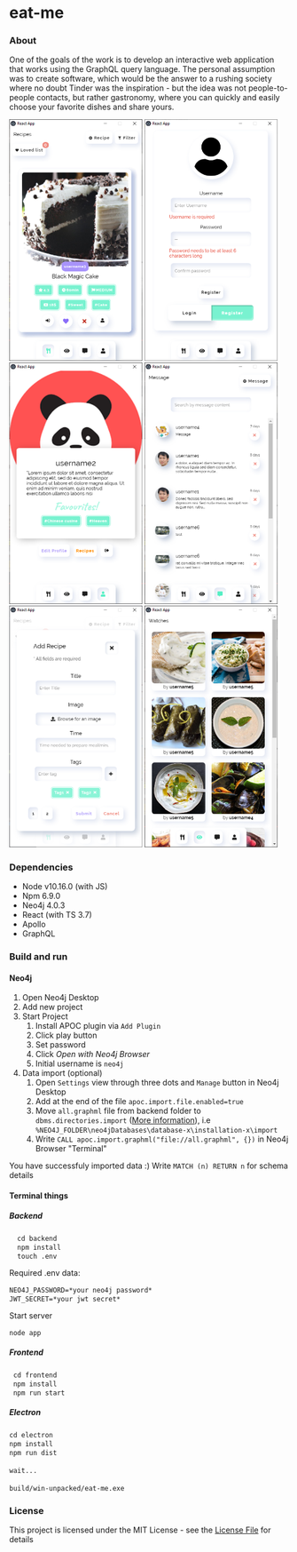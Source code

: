 # eat-me

### About
One of the goals of the work is to develop an interactive web application that works
using the GraphQL query language. The personal assumption was to create software,
which would be the answer to a rushing society where no doubt
Tinder was the inspiration - but the idea was not people-to-people contacts,
but rather gastronomy, where you can quickly and easily choose your favorite dishes and share yours.

<div>
<img src="demo/recipes.PNG" alt="recipes" width="240"/>
<img src="demo/register.PNG" alt="register" width="240"/>
<img src="demo/profile.PNG" alt="profile" width="240"/>
<img src="demo/messages.PNG" alt="messages" width="240"/>
<img src="demo/create-recipe-1.PNG" alt="create-recipe" width="240"/>
 <img src="demo/watches.PNG" alt="watches" width="240"/>
</div>

### Dependencies
  * Node v10.16.0 (with JS)
  * Npm 6.9.0
  * Neo4j 4.0.3
  * React (with TS 3.7)
  * Apollo
  * GraphQL
  
### Build and run
#### Neo4j
1. Open Neo4j Desktop
1. Add new project
1. Start Project
   1. Install APOC plugin via ``Add Plugin``
   1. Click play button
   1. Set password
   1. Click *Open with Neo4j Browser*
   1. Initial username is `neo4j`
1. Data import (optional)
   1. Open `Settings` view through three dots and `Manage` button in Neo4j Desktop
   1. Add at the end of the file ``apoc.import.file.enabled=true``
   1. Move `all.graphml` file from backend folder to `dbms.directories.import` ([More information](https://neo4j.com/docs/labs/apoc/current/export/json/)), 
   i.e ``%NEO4J_FOLDER\neo4jDatabases\database-x\installation-x\import``
   1. Write ``CALL apoc.import.graphml("file://all.graphml", {})`` in Neo4j Browser "Terminal"
 
 You have successfuly imported data :)
 Write ``MATCH (n) RETURN n`` for schema details
 
 #### Terminal things
 ##### Backend  
```
  cd backend
  npm install
  touch .env
```
Required .env data:
```
NEO4J_PASSWORD=*your neo4j password*
JWT_SECRET=*your jwt secret*
```
Start server
```
node app
```
 
 ##### Frontend
 ```
  cd frontend
  npm install
  npm run start
 ```


 ##### Electron 
```
cd electron
npm install
npm run dist

wait...

build/win-unpacked/eat-me.exe

```

### License
This project is licensed under the MIT License - see the [License File](LICENSE) for details
